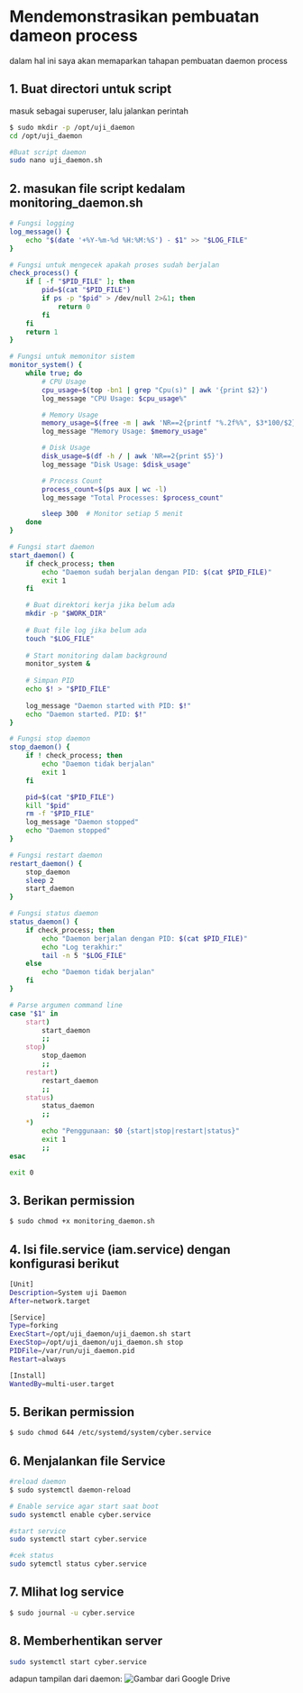 # Mendemonstrasikan pembuatan dameon process

dalam hal ini saya akan memaparkan tahapan pembuatan daemon process

## 1. Buat directori untuk script
masuk sebagai superuser, lalu jalankan perintah
```bash
$ sudo mkdir -p /opt/uji_daemon
cd /opt/uji_daemon

#Buat script daemon
sudo nano uji_daemon.sh
```

## 2. masukan file script kedalam  monitoring_daemon.sh
```bash
# Fungsi logging
log_message() {
    echo "$(date '+%Y-%m-%d %H:%M:%S') - $1" >> "$LOG_FILE"
}

# Fungsi untuk mengecek apakah proses sudah berjalan
check_process() {
    if [ -f "$PID_FILE" ]; then
        pid=$(cat "$PID_FILE")
        if ps -p "$pid" > /dev/null 2>&1; then
            return 0
        fi
    fi
    return 1
}

# Fungsi untuk memonitor sistem
monitor_system() {
    while true; do
        # CPU Usage
        cpu_usage=$(top -bn1 | grep "Cpu(s)" | awk '{print $2}')
        log_message "CPU Usage: $cpu_usage%"

        # Memory Usage
        memory_usage=$(free -m | awk 'NR==2{printf "%.2f%%", $3*100/$2}')
        log_message "Memory Usage: $memory_usage"

        # Disk Usage
        disk_usage=$(df -h / | awk 'NR==2{print $5}')
        log_message "Disk Usage: $disk_usage"

        # Process Count
        process_count=$(ps aux | wc -l)
        log_message "Total Processes: $process_count"

        sleep 300  # Monitor setiap 5 menit
    done
}

# Fungsi start daemon
start_daemon() {
    if check_process; then
        echo "Daemon sudah berjalan dengan PID: $(cat $PID_FILE)"
        exit 1
    fi

    # Buat direktori kerja jika belum ada
    mkdir -p "$WORK_DIR"
    
    # Buat file log jika belum ada
    touch "$LOG_FILE"
    
    # Start monitoring dalam background
    monitor_system &
    
    # Simpan PID
    echo $! > "$PID_FILE"
    
    log_message "Daemon started with PID: $!"
    echo "Daemon started. PID: $!"
}

# Fungsi stop daemon
stop_daemon() {
    if ! check_process; then
        echo "Daemon tidak berjalan"
        exit 1
    fi

    pid=$(cat "$PID_FILE")
    kill "$pid"
    rm -f "$PID_FILE"
    log_message "Daemon stopped"
    echo "Daemon stopped"
}

# Fungsi restart daemon
restart_daemon() {
    stop_daemon
    sleep 2
    start_daemon
}

# Fungsi status daemon
status_daemon() {
    if check_process; then
        echo "Daemon berjalan dengan PID: $(cat $PID_FILE)"
        echo "Log terakhir:"
        tail -n 5 "$LOG_FILE"
    else
        echo "Daemon tidak berjalan"
    fi
}

# Parse argumen command line
case "$1" in
    start)
        start_daemon
        ;;
    stop)
        stop_daemon
        ;;
    restart)
        restart_daemon
        ;;
    status)
        status_daemon
        ;;
    *)
        echo "Penggunaan: $0 {start|stop|restart|status}"
        exit 1
        ;;
esac

exit 0
```
## 3. Berikan permission
```bash
$ sudo chmod +x monitoring_daemon.sh
```
## 4. Isi file.service (iam.service) dengan konfigurasi berikut
```bash
[Unit]
Description=System uji Daemon
After=network.target

[Service]
Type=forking
ExecStart=/opt/uji_daemon/uji_daemon.sh start
ExecStop=/opt/uji_daemon/uji_daemon.sh stop
PIDFile=/var/run/uji_daemon.pid
Restart=always

[Install]
WantedBy=multi-user.target
```
## 5. Berikan permission
```bash
$ sudo chmod 644 /etc/systemd/system/cyber.service
```
## 6. Menjalankan file Service
```bash
#reload daemon
$ sudo systemctl daemon-reload

# Enable service agar start saat boot
sudo systemctl enable cyber.service

#start service
sudo systemctl start cyber.service

#cek status 
sudo sytemctl status cyber.service
```
## 7. Mlihat log service
```bash
$ sudo journal -u cyber.service
```

## 8. Memberhentikan server
```bash
sudo systemctl start cyber.service
```

adapun tampilan dari daemon:
![Gambar dari Google Drive](https://drive.google.com/uc?id=1-zoh4KzSn_M5i9UGRCnEHFuaMbLmhOWc)
